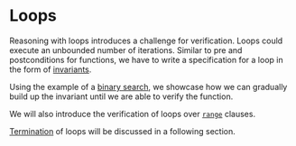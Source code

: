 # Loops

Reasoning with loops introduces a challenge for verification.
Loops could execute an unbounded number of iterations.
Similar to pre and postconditions for functions, we have to write a specification for a loop in the form of  [invariants](./loops-invariant.md).

Using the example of a [binary search](./loops-binarysearch.md), we showcase how we can gradually build up the invariant until we are able to verify the function.

We will also introduce the verification of loops over [`range`](./loops-range.md) clauses.

[Termination](./termination.md) of loops will be discussed in a following section.
